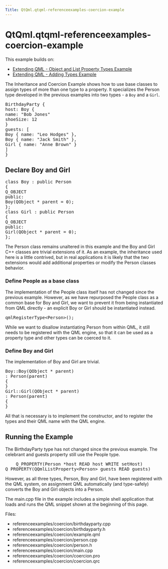 ```yaml
---
Title: QtQml.qtqml-referenceexamples-coercion-example
---
```


# QtQml.qtqml-referenceexamples-coercion-example

<span class="subtitle"></span>
<!-- $$$referenceexamples/coercion-description -->
<p>This example builds on:</p>
<ul>
<li><a href="https://developer.ubuntu.comapps/qml/sdk-15.04.4/QtQml.referenceexamples-properties/">Extending QML - Object and List Property Types Example</a></li>
<li><a href="https://developer.ubuntu.comapps/qml/sdk-15.04.4/QtQml.referenceexamples-adding/">Extending QML - Adding Types Example</a></li>
</ul>
<p>The Inheritance and Coercion Example shows how to use base classes to assign types of more than one type to a property. It specializes the Person type developed in the previous examples into two types - a <code>Boy</code> and a <code>Girl</code>.</p>
<pre class="qml"><span class="type">BirthdayParty</span> {
<span class="name">host</span>: <span class="name">Boy</span> {
<span class="name">name</span>: <span class="string">&quot;Bob Jones&quot;</span>
<span class="name">shoeSize</span>: <span class="number">12</span>
}
<span class="name">guests</span>: [
<span class="type">Boy</span> { <span class="name">name</span>: <span class="string">&quot;Leo Hodges&quot;</span> },
<span class="type">Boy</span> { <span class="name">name</span>: <span class="string">&quot;Jack Smith&quot;</span> },
<span class="type">Girl</span> { <span class="name">name</span>: <span class="string">&quot;Anne Brown&quot;</span> }
]
}</pre>
<h2 id="declare-boy-and-girl">Declare Boy and Girl</h2>
<pre class="cpp"><span class="keyword">class</span> Boy : <span class="keyword">public</span> Person
{
Q_OBJECT
<span class="keyword">public</span>:
Boy(<span class="type">QObject</span> <span class="operator">*</span> parent <span class="operator">=</span> <span class="number">0</span>);
};
<span class="keyword">class</span> Girl : <span class="keyword">public</span> Person
{
Q_OBJECT
<span class="keyword">public</span>:
Girl(<span class="type">QObject</span> <span class="operator">*</span> parent <span class="operator">=</span> <span class="number">0</span>);
};</pre>
<p>The Person class remains unaltered in this example and the Boy and Girl C++ classes are trivial extensions of it. As an example, the inheritance used here is a little contrived, but in real applications it is likely that the two extensions would add additional properties or modify the Person classes behavior.</p>
<h3 >Define People as a base class</h3>
<p>The implementation of the People class itself has not changed since the previous example. However, as we have repurposed the People class as a common base for Boy and Girl, we want to prevent it from being instantiated from QML directly - an explicit Boy or Girl should be instantiated instead.</p>
<pre class="cpp">qmlRegisterType<span class="operator">&lt;</span>Person<span class="operator">&gt;</span>();</pre>
<p>While we want to disallow instantiating Person from within QML, it still needs to be registered with the QML engine, so that it can be used as a property type and other types can be coerced to it.</p>
<h3 >Define Boy and Girl</h3>
<p>The implementation of Boy and Girl are trivial.</p>
<pre class="cpp">Boy<span class="operator">::</span>Boy(<span class="type">QObject</span> <span class="operator">*</span> parent)
: Person(parent)
{
}
Girl<span class="operator">::</span>Girl(<span class="type">QObject</span> <span class="operator">*</span> parent)
: Person(parent)
{
}</pre>
<p>All that is necessary is to implement the constructor, and to register the types and their QML name with the QML engine.</p>
<h2 id="running-the-example">Running the Example</h2>
<p>The BirthdayParty type has not changed since the previous example. The celebrant and guests property still use the People type.</p>
<pre class="cpp">    Q_PROPERTY(Person <span class="operator">*</span>host READ host WRITE setHost)
Q_PROPERTY(<span class="type">QQmlListProperty</span><span class="operator">&lt;</span>Person<span class="operator">&gt;</span> guests READ guests)</pre>
<p>However, as all three types, Person, Boy and Girl, have been registered with the QML system, on assignment QML automatically (and type-safely) converts the Boy and Girl objects into a Person.</p>
<p>The main.cpp file in the example includes a simple shell application that loads and runs the QML snippet shown at the beginning of this page.</p>
<p>Files:</p>
<ul>
<li>referenceexamples/coercion/birthdayparty.cpp</li>
<li>referenceexamples/coercion/birthdayparty.h</li>
<li>referenceexamples/coercion/example.qml</li>
<li>referenceexamples/coercion/person.cpp</li>
<li>referenceexamples/coercion/person.h</li>
<li>referenceexamples/coercion/main.cpp</li>
<li>referenceexamples/coercion/coercion.pro</li>
<li>referenceexamples/coercion/coercion.qrc</li>
</ul>
<!-- @@@referenceexamples/coercion -->
